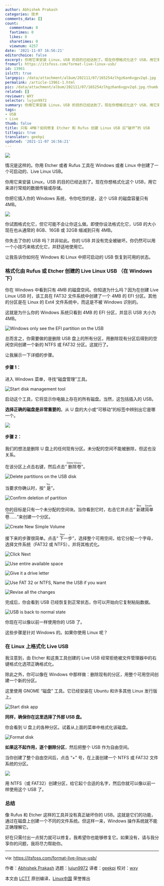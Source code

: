 ```yaml
---
author: Abhishek Prakash
categories: 技术
comments_data: []
count:
  commentnum: 0
  favtimes: 0
  likes: 0
  sharetimes: 0
  viewnum: 4257
date: '2021-11-07 16:56:21'
editorchoice: false
excerpt: 你用它来安装 Linux，USB 的目的已经达到了。现在你想格式化这个 USB，用它来进行常规的数据传输或存储。
fromurl: https://itsfoss.com/format-live-linux-usb/
id: 13961
islctt: true
largepic: /data/attachment/album/202111/07/165254zlhgz6an6vgpv2qd.jpg
permalink: /article-13961-1.html
pic: /data/attachment/album/202111/07/165254zlhgz6an6vgpv2qd.jpg.thumb.jpg
related: []
reviewer: WXY
selector: lujun9972
summary: 你用它来安装 Linux，USB 的目的已经达到了。现在你想格式化这个 USB，用它来进行常规的数据传输或存储。
tags:
- USB
- Live
thumb: false
title: 只有 4MB？如何修复 Etcher 和 Rufus 创建 Linux USB 后“破坏”的 USB
titlepic: true
translator: geekpi
updated: '2021-11-07 16:56:21'
---
```


![](/data/attachment/album/202111/07/165254zlhgz6an6vgpv2qd.jpg)


情况是这样的。你用 Etcher 或者 Rufus 工具在 Windows 或者 Linux 中创建了一个可启动的、Live Linux USB。


你用它来安装 Linux，USB 的目的已经达到了。现在你想格式化这个 USB，用它来进行常规的数据传输或存储。


你把它插入你的 Windows 系统，令你吃惊的是，这个 USB 的磁盘容量只有 4MB。


![](/data/attachment/album/202111/07/165622zmsd1hzhhci1d7v1.jpg)


你试图格式化它，但它可能不会让你这么做。即使你设法格式化它，USB 的大小现在也从通常的 8GB、16GB 或 32GB 缩减到只有 4MB。


你失去了你的 USB 吗？并非如此。你的 USB 并没有完全被破坏。你仍然可以用一个小技巧来格式化它，并舒适地使用它。


让我告诉你如何在 Windows 和 Linux 中把可启动的 USB 恢复到可用的状态。


### 格式化由 Rufus 或 Etcher 创建的 Live Linux USB （在 Windows 下）


你在 Windows 中看到只有 4MB 的磁盘空间。你知道为什么吗？因为在创建 Live Linux USB 时，该工具在 FAT32 文件系统中创建了一个 4MB 的 EFI 分区。其他的分区是在 Linux 的 Ext4 文件系统中，而这是不被 Windows 识别的。


这就是为什么你的 Windows 系统只看到 4MB 的 EFI 分区，并显示 USB 大小为 4MB。


![Windows only see the EFI partition on the USB](/data/attachment/album/202111/07/165622g7933v93xo07pj7p.jpg)


总而言之，你需要做的是删除 USB 盘上的所有分区，用删除现有分区后得到的空闲空间创建一个新的 NTFS 或 FAT32 分区。这就行了。


让我展示一下详细的步骤。


#### 步骤 1：


进入 Windows 菜单，寻找“磁盘管理”工具。


![Start disk management tool](/data/attachment/album/202111/07/165622a2k50tz3c0075c5y.jpg)


启动这个工具，它将显示你电脑上存在的所有磁盘。当然，这包括插入的 USB。


**选择正确的磁盘是非常重要的**。从 U 盘的大小或“可移动”的标签中辨别出它是哪一个。


![](/data/attachment/album/202111/07/165623mi6f9gfgxgggf7ti.jpg)


#### 步骤 2：


我们的想法是删除 U 盘上的任何现有分区。未分配的空间不能被删除，但这也没关系。


在该分区上点击右键，然后点击“<ruby> 删除卷 <rt>  Delete Volume </rt></ruby>”。


![Delete partitions on the USB disk](/data/attachment/album/202111/07/165623vwnel0jjaa18xdyv.jpg)


当要求你确认时，按“<ruby> 是 <rt>  Yes </rt></ruby>”。


![Confirm deletion of partition](/data/attachment/album/202111/07/165623r2fyws70zizseg81.jpg)


你的目标是只有一个未分配的空间块。当你看到它时，右击它并点击“<ruby> 新建简单卷…… <rt>  New Simple Volume... </rt></ruby>”来创建一个分区。


![Create New Simple Volume ](/data/attachment/album/202111/07/165624d7cbzlbjuv9ljgul.jpg)


接下来的步骤很简单。点击“<ruby> 下一步 <rt>  Next &gt; </rt></ruby>”，选择整个可用空间，给它分配一个字母，选择文件系统（FAT32 或 NTFS），并将其格式化。


![Click Next](/data/attachment/album/202111/07/165624gr1hg1rywrtu23cz.png)


![Use entire available space](/data/attachment/album/202111/07/165625lkyx55k3br4eek1k.png)


![Give it a drive letter](/data/attachment/album/202111/07/165625w18ut2svl3v2gzzv.png)


![Use FAT 32 or NTFS, Name the USB if you want](/data/attachment/album/202111/07/165626v29vu9xcn9u9v0te.png)


![Revise all the changes](/data/attachment/album/202111/07/165626n4gg32xx34ggepxi.png)


完成后，你会看到 USB 已经恢复到正常状态，你可以开始向它复制粘贴数据。


![USB is back to normal state](/data/attachment/album/202111/07/165627wp48gu04ttt0dwdy.jpg)


你现在可以像以前一样使用你的 USB 了。


这些步骤是针对 Windows 的。如果你使用 Linux 呢？


### 在 Linux 上格式化 Live USB


我注意到，由 Etcher 和这类工具创建的 Live USB 经常拒绝被文件管理器中的右键格式化选项正确格式化。


除此之外，你可以像在 Windows 中那样做：删除现有的分区，用整个可用空间创建一个新的分区。


这里使用 GNOME “磁盘” 工具。它已经安装在 Ubuntu 和许多其他 Linux 发行版上。


![Start disk app](/data/attachment/album/202111/07/165627x4k5dkr7ox0digc5.jpg)


**同样，确保你在这里选择了外部 USB 盘。**


你会看到 U 盘上的各种分区。试着从上面的菜单中格式化该磁盘。


![Format disk](/data/attachment/album/202111/07/165627izcrrumkbrcrw0w7.jpg)


**如果这不起作用，逐个删除分区**，然后把整个 USB 作为自由空间。


当你创建了整个自由空间后，点击 “+” 号，在上面创建一个 NTFS 或 FAT32 文件系统的分区。


![](/data/attachment/album/202111/07/165627li257zom2mcpmm17.jpg)


用 NTFS（或 FAT32）创建分区，给它起个合适的名字，然后你就可以像以前一样使用这个 USB 了。


### 总结


像 Rufus 和 Etcher 这样的工具并没有真正破坏你的 USB。这就是它们的功能，通过在磁盘上创建一个不同的文件系统。但这样一来，Windows 操作系统就不能正确理解它。


好在只需付出一点努力就可以修复。我希望你也能够修复它。如果没有，请与我分享你的问题，我将尽力帮助你。




---


via: <https://itsfoss.com/format-live-linux-usb/>


作者：[Abhishek Prakash](https://itsfoss.com/author/abhishek/) 选题：[lujun9972](https://github.com/lujun9972) 译者：[geekpi](https://github.com/geekpi) 校对：[wxy](https://github.com/wxy)


本文由 [LCTT](https://github.com/LCTT/TranslateProject) 原创编译，[Linux中国](https://linux.cn/) 荣誉推出